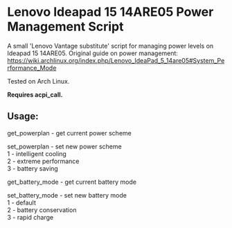 # Lenovo Ideapad 15 14ARE05 Power Management Script

A small 'Lenovo Vantage substitute' script for managing power levels on Ideapad 15 14ARE05.
Original guide on power management:  
https://wiki.archlinux.org/index.php/Lenovo_IdeaPad_5_14are05#System_Performance_Mode

Tested on Arch Linux.

**Requires acpi_call.**

## Usage:

get_powerplan - get current power scheme 


set_powerplan - set new power scheme  
1 - intelligent cooling  
2 - extreme performance  
3 - battery saving  


get_battery_mode - get current battery mode  


set_battery_mode - set new battery mode  
1 - default  
2 - battery conservation  
3 - rapid charge  